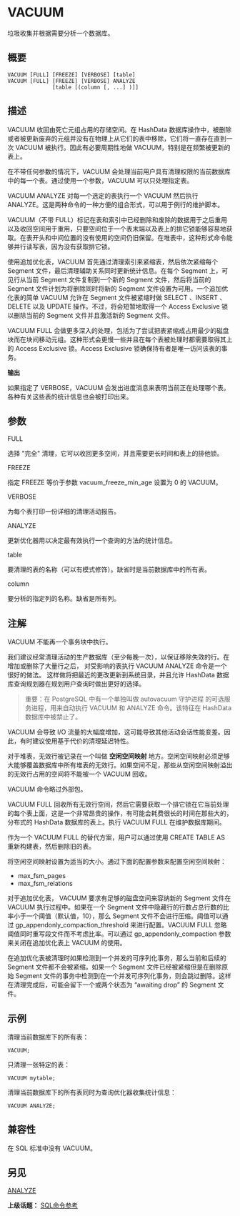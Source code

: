 # VACUUM

垃圾收集并根据需要分析一个数据库。

## 概要

```
VACUUM [FULL] [FREEZE] [VERBOSE] [table]
VACUUM [FULL] [FREEZE] [VERBOSE] ANALYZE
              [table [(column [, ...] )]]
```

## 描述

VACUUM 收回由死亡元组占用的存储空间。在 HashData 数据库操作中，被删除或者被更新废弃的元组并没有在物理上从它们的表中移除，它们将一直存在直到一次 VACUUM 被执行。因此有必要周期性地做 VACUUM，特别是在频繁被更新的表上。

在不带任何参数的情况下，VACUUM 会处理当前用户具有清理权限的当前数据库中的每一个表。通过使用一个参数，VACUUM 可以只处理指定表。

VACUUM ANALYZE 对每一个选定的表执行一个 VACUUM 然后执行 ANALYZE。这是两种命令的一种方便的组合形式，可以用于例行的维护脚本。

VACUUM（不带 FULL）标记在表和索引中已经删除和废除的数据用于之后重用以及收回空间用于重用，只要空间位于一个表末端以及表上的排它锁能够容易地获取。在表开头和中间位置的没有使用的空间仍旧保留。在堆表中，这种形式命令能够并行读写表，因为没有获取排它锁。

使用追加优化表，VACUUM 首先通过清理索引来紧缩表，然后依次紧缩每个 Segment 文件，最后清理辅助关系同时更新统计信息。在每个 Segment 上，可见行从当前 Segment 文件复制到一个新的 Segment 文件，然后将当前的 Segment 文件计划为将删除同时将新的 Segment 文件设置为可用。一个追加优化表的简单 VACUUM 允许在 Segment 文件被紧缩时做 SELECT 、INSERT 、DELETE 以及 UPDATE 操作。不过，将会短暂地取得一个 Access Exclusive 锁以删除当前的 Segment 文件并且激活新的 Segment 文件。

VACUUM FULL 会做更多深入的处理，包括为了尝试把表紧缩成占用最少的磁盘块而在块间移动元组。这种形式会更慢一些并且在每个表被处理时都需要取得其上的 Access Exclusive 锁。Access Exclusive 锁确保持有者是唯一访问该表的事务。

**输出**

如果指定了 VERBOSE，VACUUM 会发出进度消息来表明当前正在处理哪个表。各种有关这些表的统计信息也会被打印出来。

## 参数

FULL

选择 "完全" 清理，它可以收回更多空间，并且需要更长时间和表上的排他锁。

FREEZE

指定 FREEZE 等价于参数 vacuum\_freeze\_min\_age 设置为 0 的 VACUUM。

VERBOSE

为每个表打印一份详细的清理活动报告。

ANALYZE

更新优化器用以决定最有效执行一个查询的方法的统计信息。

table

要清理的表的名称（可以有模式修饰）。缺省时是当前数据库中的所有表。

column

要分析的指定列的名称。缺省是所有列。

## 注解

VACUUM 不能再一个事务块中执行。

我们建议经常清理活动的生产数据库（至少每晚一次），以保证移除失效的行。在增加或删除了大量行之后， 对受影响的表执行 VACUUM ANALYZE 命令是一个很好的做法。 这样做将把最近的更改更新到系统目录，并且允许 HashData 数据库查询规划器在规划用户查询时做出更好的选择。

> 重要：在 PostgreSQL 中有一个单独叫做 autovacuum 守护进程 的可选服务进程，用来自动执行 VACUUM 和 ANALYZE 命令。该特征在 HashData 数据库中被禁止了。

VACUUM 会导致 I/O 流量的大幅度增加，这可能导致其他活动会话性能变差。因此，有时建议使用基于代价的清理延迟特性。

对于堆表，无效行被记录在一个叫做 **空闲空间映射** 地方。空闲空间映射必须足够大能够覆盖数据库中所有堆表的无效行。如果空间不足，那些从空闲空间映射溢出的无效行占用的空间将不能被一个 VACUUM 回收。

VACUUM 命令略过外部包。

VACUUM FULL 回收所有无效行空间，然后它需要获取一个排它锁在它当前处理的每个表上面，这是一个非常昂贵的操作，有可能会耗费很长的时间在那些大的，分布式的 HashData 数据库的表上。执行 VACUUM FULL 在维护数据库期间。

作为一个 VACUUM FULL 的替代方案，用户可以通过使用 CREATE TABLE AS 重新构建表，然后删除旧的表。

将空闲空间映射设置为适当的大小。通过下面的配置参数来配置空闲空间映射：

* max\_fsm\_pages
* max\_fsm\_relations

对于追加优化表， VACUUM 要求有足够的磁盘空间来容纳新的 Segment 文件在 VACUUM 执行过程中。如果在一个 Segment 文件中隐藏行的行数占总行数的比率小于一个阈值（默认值，10），那么 Segment 文件不会进行压缩。阈值可以通过 gp\_appendonly\_compaction\_threshold 来进行配置。VACUUM FULL 忽略阈值同时重写段文件而不考虑比率。可以通过 gp\_appendonly\_compaction 参数来关闭在追加优化表上 VACUUM 的使用。

在追加优化表被清理时如果检测到一个并发的可序列化事务，那么当前和后续的 Segment 文件都不会被紧缩。如果一个 Segment 文件已经被紧缩但是在删除原始 Segment 文件的事务中检测到在一个并发可序列化事务，则会跳过删除。这样在清理完成后，可能会留下一个或两个状态为 “awaiting drop” 的 Segment 文件。

## 示例

清理当前数据库下的所有表：

```
VACUUM;
```

只清理一张特定的表：

```
VACUUM mytable;
```

清理当前数据库下的所有表同时为查询优化器收集统计信息：

```
VACUUM ANALYZE;
```

## 兼容性

在 SQL 标准中没有 VACUUM。

## 另见

[ANALYZE](./analyze.md)

**上级话题：** [SQL命令参考](./README.md)

